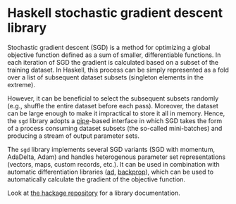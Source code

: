 # Haskell stochastic gradient descent library

Stochastic gradient descent (SGD) is a method for optimizing a global objective
function defined as a sum of smaller, differentiable functions.  In each
iteration of SGD the gradient is calculated based on a subset of the training
dataset.  In Haskell, this process can be simply represented as a fold over a
list of subsequent dataset subsets (singleton elements in the extreme).  

However, it can be beneficial to select the subsequent subsets randomly (e.g.,
shuffle the entire dataset before each pass).  Moreover, the dataset can be
large enough to make it impractical to store it all in memory.  Hence, the
`sgd` library adopts a [pipe](http://hackage.haskell.org/package/pipes)-based
interface in which SGD takes the form of a process consuming dataset subsets
(the so-called mini-batches) and producing a stream of output parameter sets.

The `sgd` library implements several SGD variants (SGD with momentum, AdaDelta,
Adam) and handles heterogenous parameter set representations (vectors, maps,
custom records, etc.).  It can be used in combination with automatic
differentiation libraries ([ad](http://hackage.haskell.org/package/ad),
[backprop](http://hackage.haskell.org/package/backprop)), which can be used to
automatically calculate the gradient of the objective function.

Look at [the hackage repository](http://hackage.haskell.org/package/sgd) for a
library documentation.
